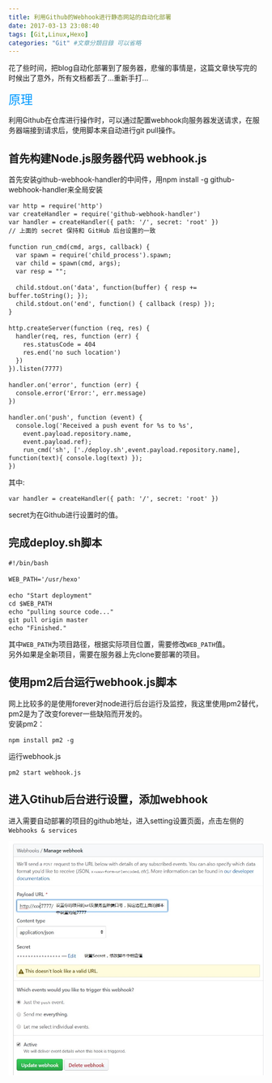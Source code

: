 ```yaml
---
title: 利用Github的Webhook进行静态网站的自动化部署
date: 2017-03-13 23:08:40
tags: [Git,Linux,Hexo]
categories: "Git" #文章分類目錄 可以省略
---
```


花了些时间，把blog自动化部署到了服务器，悲催的事情是，这篇文章快写完的时候出了意外，所有文档都丢了...重新手打...

<font color=#0099ff size=5 face="微软雅黑">原理</font>  

利用Github在仓库进行操作时，可以通过配置webhook向服务器发送请求，在服务器端接到请求后，使用脚本来自动进行git pull操作。

## 首先构建Node.js服务器代码 webhook.js  
首先安装github-webhook-handler的中间件，用npm install -g github-webhook-handler来全局安装  
```
var http = require('http')
var createHandler = require('github-webhook-handler')
var handler = createHandler({ path: '/', secret: 'root' })
// 上面的 secret 保持和 GitHub 后台设置的一致

function run_cmd(cmd, args, callback) {
  var spawn = require('child_process').spawn;
  var child = spawn(cmd, args);
  var resp = "";

  child.stdout.on('data', function(buffer) { resp += buffer.toString(); });
  child.stdout.on('end', function() { callback (resp) });
}

http.createServer(function (req, res) {
  handler(req, res, function (err) {
    res.statusCode = 404
    res.end('no such location')
  })
}).listen(7777)

handler.on('error', function (err) {
  console.error('Error:', err.message)
})

handler.on('push', function (event) {
  console.log('Received a push event for %s to %s',
    event.payload.repository.name,
    event.payload.ref);
    run_cmd('sh', ['./deploy.sh',event.payload.repository.name], function(text){ console.log(text) });
})  
```
其中:  
```
var handler = createHandler({ path: '/', secret: 'root' })
```
secret为在Github进行设置时的值。  

## 完成deploy.sh脚本
```
#!/bin/bash
 
WEB_PATH='/usr/hexo'
 
echo "Start deployment"
cd $WEB_PATH
echo "pulling source code..."
git pull origin master
echo "Finished."  
```
其中`WEB_PATH`为项目路径，根据实际项目位置，需要修改`WEB_PATH`值。  
另外如果是全新项目，需要在服务器上先clone要部署的项目。  

## 使用pm2后台运行webhook.js脚本  
网上比较多的是使用forever对node进行后台运行及监控，我这里使用pm2替代，pm2是为了改变forever一些缺陷而开发的。  
安装pm2：
```
npm install pm2 -g
```
运行webhook.js
```
pm2 start webhook.js
```  

## 进入Gtihub后台进行设置，添加webhook  
进入需要自动部署的项目的github地址，进入setting设置页面，点击左侧的`Webhooks & services`

![logo](Github-webhook-vps\2017-03-13_230427.jpg)
